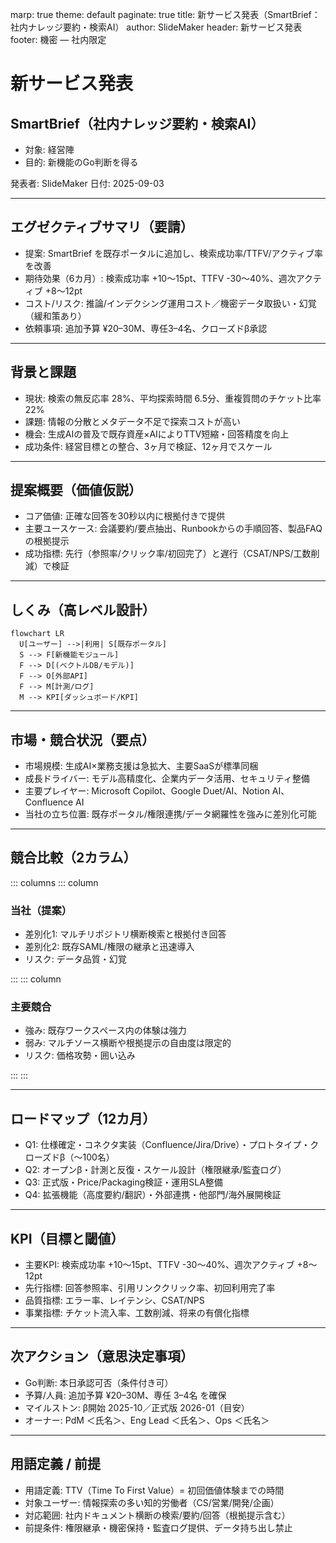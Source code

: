 marp: true
theme: default
paginate: true
title: 新サービス発表（SmartBrief：社内ナレッジ要約・検索AI）
author: SlideMaker
header: 新サービス発表
footer: 機密 — 社内限定

<!-- _class: lead -->

# 新サービス発表
## SmartBrief（社内ナレッジ要約・検索AI）

- 対象: 経営陣
- 目的: 新機能のGo判断を得る

発表者: SlideMaker  日付: 2025-09-03

---

## エグゼクティブサマリ（要請）

- 提案: SmartBrief を既存ポータルに追加し、検索成功率/TTFV/アクティブ率を改善
- 期待効果（6カ月）: 検索成功率 +10〜15pt、TTFV -30〜40%、週次アクティブ +8〜12pt
- コスト/リスク: 推論/インデクシング運用コスト／機密データ取扱い・幻覚（緩和策あり）
- 依頼事項: 追加予算 ¥20–30M、専任3–4名、クローズドβ承認

---

## 背景と課題

- 現状: 検索の無反応率 28%、平均探索時間 6.5分、重複質問のチケット比率 22%
- 課題: 情報の分散とメタデータ不足で探索コストが高い
- 機会: 生成AIの普及で既存資産×AIによりTTV短縮・回答精度を向上
- 成功条件: 経営目標との整合、3ヶ月で検証、12ヶ月でスケール

---

## 提案概要（価値仮説）

- コア価値: 正確な回答を30秒以内に根拠付きで提供
- 主要ユースケース: 会議要約/要点抽出、Runbookからの手順回答、製品FAQの根拠提示
- 成功指標: 先行（参照率/クリック率/初回完了）と遅行（CSAT/NPS/工数削減）で検証

---

## しくみ（高レベル設計）

```mermaid
flowchart LR
  U[ユーザー] -->|利用| S[既存ポータル]
  S --> F[新機能モジュール]
  F --> D[(ベクトルDB/モデル)]
  F --> O[外部API]
  F --> M[計測/ログ]
  M --> KPI[ダッシュボード/KPI]
```

---

## 市場・競合状況（要点）

- 市場規模: 生成AI×業務支援は急拡大、主要SaaSが標準同梱
- 成長ドライバー: モデル高精度化、企業内データ活用、セキュリティ整備
- 主要プレイヤー: Microsoft Copilot、Google Duet/AI、Notion AI、Confluence AI
- 当社の立ち位置: 既存ポータル/権限連携/データ網羅性を強みに差別化可能

---

## 競合比較（2カラム）

::: columns
::: column
### 当社（提案）

- 差別化1: マルチリポジトリ横断検索と根拠付き回答
- 差別化2: 既存SAML/権限の継承と迅速導入
- リスク: データ品質・幻覚

:::
::: column
### 主要競合

- 強み: 既存ワークスペース内の体験は強力
- 弱み: マルチソース横断や根拠提示の自由度は限定的
- リスク: 価格攻勢・囲い込み

:::
:::

---

## ロードマップ（12カ月）

- Q1: 仕様確定・コネクタ実装（Confluence/Jira/Drive）・プロトタイプ・クローズドβ（〜100名）
- Q2: オープンβ・計測と反復・スケール設計（権限継承/監査ログ）
- Q3: 正式版・Price/Packaging検証・運用SLA整備
- Q4: 拡張機能（高度要約/翻訳）・外部連携・他部門/海外展開検証

---

## KPI（目標と閾値）

- 主要KPI: 検索成功率 +10〜15pt、TTFV -30〜40%、週次アクティブ +8〜12pt
- 先行指標: 回答参照率、引用リンククリック率、初回利用完了率
- 品質指標: エラー率、レイテンシ、CSAT/NPS
- 事業指標: チケット流入率、工数削減、将来の有償化指標

---

## 次アクション（意思決定事項）

- Go判断: 本日承認可否（条件付き可）
- 予算/人員: 追加予算 ¥20–30M、専任 3–4名 を確保
- マイルストン: β開始 2025-10／正式版 2026-01（目安）
- オーナー: PdM ＜氏名＞、Eng Lead ＜氏名＞、Ops ＜氏名＞

---

## 用語定義 / 前提

- 用語定義: TTV（Time To First Value）= 初回価値体験までの時間
- 対象ユーザー: 情報探索の多い知的労働者（CS/営業/開発/企画）
- 対応範囲: 社内ドキュメント横断の検索/要約/回答（根拠提示含む）
- 前提条件: 権限継承・機密保持・監査ログ提供、データ持ち出し禁止
